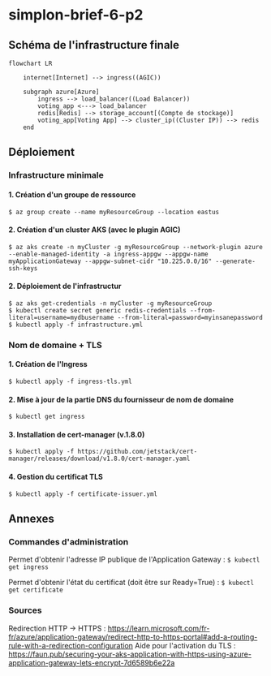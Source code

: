 # simplon-brief-6-p2

## Schéma de l'infrastructure finale
```mermaid
flowchart LR

    internet[Internet] --> ingress((AGIC))

    subgraph azure[Azure]
        ingress --> load_balancer((Load Balancer))
        voting_app <---> load_balancer
        redis[Redis] --> storage_account[(Compte de stockage)]
        voting_app[Voting App] --> cluster_ip((Cluster IP)) --> redis
    end
```

## Déploiement
### Infrastructure minimale
#### 1. Création d'un groupe de ressource

```
$ az group create --name myResourceGroup --location eastus
```

#### 2. Création d'un cluster AKS (avec le plugin AGIC)
```
$ az aks create -n myCluster -g myResourceGroup --network-plugin azure --enable-managed-identity -a ingress-appgw --appgw-name myApplicationGateway --appgw-subnet-cidr "10.225.0.0/16" --generate-ssh-keys
```

#### 2. Déploiement de l'infrastructur

```
$ az aks get-credentials -n myCluster -g myResourceGroup
$ kubectl create secret generic redis-credentials --from-literal=username=mydbusername --from-literal=password=myinsanepassword
$ kubectl apply -f infrastructure.yml
```

### Nom de domaine + TLS
#### 1. Création de l'Ingress
```
$ kubectl apply -f ingress-tls.yml
```

#### 2. Mise à jour de la partie DNS du fournisseur de nom de domaine
`$ kubectl get ingress`

#### 3. Installation de cert-manager (v.1.8.0)
```
$ kubectl apply -f https://github.com/jetstack/cert-manager/releases/download/v1.8.0/cert-manager.yaml
```

#### 4. Gestion du certificat TLS
```
$ kubectl apply -f certificate-issuer.yml
```

## Annexes
### Commandes d'administration
Permet d'obtenir l'adresse IP publique de l'Application Gateway : `$ kubectl get ingress`

Permet d'obtenir l'état du certificat (doit être sur Ready=True) : `$ kubectl get certificate`

### Sources
Redirection HTTP -> HTTPS : https://learn.microsoft.com/fr-fr/azure/application-gateway/redirect-http-to-https-portal#add-a-routing-rule-with-a-redirection-configuration
Aide pour l'activation du TLS : https://faun.pub/securing-your-aks-application-with-https-using-azure-application-gateway-lets-encrypt-7d6589b6e22a
